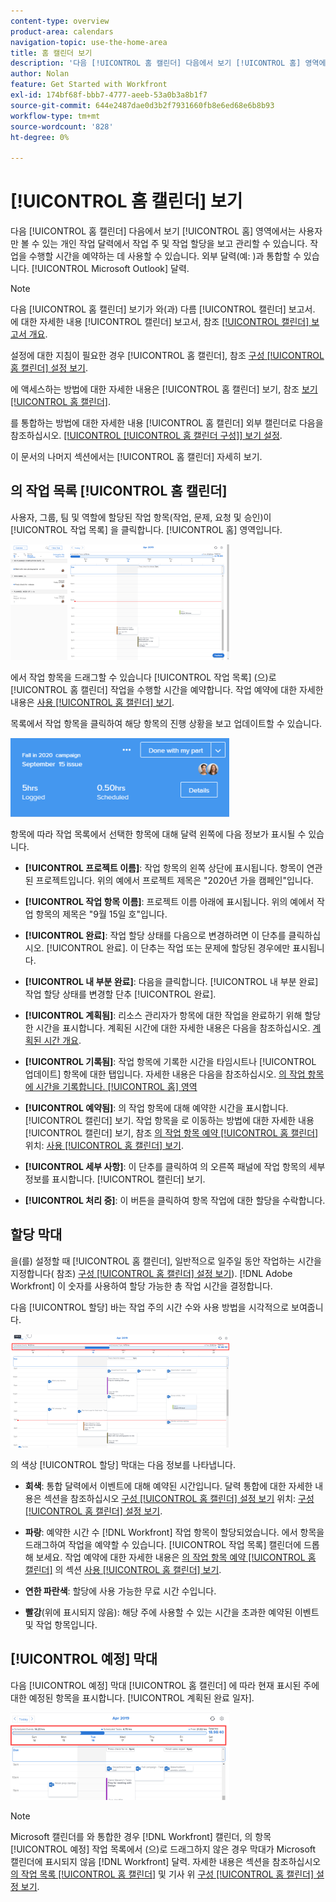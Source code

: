 ```yaml
---
content-type: overview
product-area: calendars
navigation-topic: use-the-home-area
title: 홈 캘린더 보기
description: '다음 [!UICONTROL 홈 캘린더] 다음에서 보기 [!UICONTROL 홈] 영역에서는 사용자만 볼 수 있는 개인 작업 달력에서 작업 주 및 작업 할당을 보고 관리할 수 있습니다. 작업을 수행할 시간을 예약하는 데 사용할 수 있습니다. 외부 달력(예: )과 통합할 수 있습니다. [!UICONTROL Microsoft Outlook] 달력. '
author: Nolan
feature: Get Started with Workfront
exl-id: 174bf68f-bbb7-4777-aeeb-53a0b3a8b1f7
source-git-commit: 644e2487dae0d3b2f7931660fb8e6ed68e6b8b93
workflow-type: tm+mt
source-wordcount: '828'
ht-degree: 0%

---
```


# [!UICONTROL 홈 캘린더] 보기

<!--
<p data-mc-conditions="QuicksilverOrClassic.Draft mode">Updated for QS except for section about expanding a work item in the list--this isn't working yet in QS.</p>
-->

다음 [!UICONTROL 홈 캘린더] 다음에서 보기 [!UICONTROL 홈] 영역에서는 사용자만 볼 수 있는 개인 작업 달력에서 작업 주 및 작업 할당을 보고 관리할 수 있습니다. 작업을 수행할 시간을 예약하는 데 사용할 수 있습니다. 외부 달력(예: )과 통합할 수 있습니다. [!UICONTROL Microsoft Outlook] 달력.

>[!NOTE]
>
>다음 [!UICONTROL 홈 캘린더] 보기가 와(과) 다름 [!UICONTROL 캘린더] 보고서. 에 대한 자세한 내용 [!UICONTROL 캘린더] 보고서, 참조 [[!UICONTROL 캘린더] 보고서 개요](../../../reports-and-dashboards/reports/calendars/calendar-reports-overview.md).

설정에 대한 지침이 필요한 경우 [!UICONTROL 홈 캘린더], 참조 [구성 [!UICONTROL 홈 캘린더] 설정 보기](../../../workfront-basics/using-home/using-the-home-area/configure-home-calendar-view.md).

에 액세스하는 방법에 대한 자세한 내용은 [!UICONTROL 홈 캘린더] 보기, 참조 [보기 [!UICONTROL 홈 캘린더]](../../../workfront-basics/using-home/using-the-home-area/view-home-calendar.md).

를 통합하는 방법에 대한 자세한 내용 [!UICONTROL 홈 캘린더] 외부 캘린더로 다음을 참조하십시오. [[!UICONTROL [!UICONTROL 홈 캘린더 구성]] 보기 설정](../../../workfront-basics/using-home/using-the-home-area/configure-home-calendar-view.md).

이 문서의 나머지 섹션에서는 [!UICONTROL 홈 캘린더] 자세히 보기.

## 의 작업 목록 [!UICONTROL 홈 캘린더]

사용자, 그룹, 팀 및 역할에 할당된 작업 항목(작업, 문제, 요청 및 승인)이 [!UICONTROL 작업 목록] 을 클릭합니다. [!UICONTROL 홈] 영역입니다.

![](assets/calview-qs-350x185.png)

에서 작업 항목을 드래그할 수 있습니다 [!UICONTROL 작업 목록] (으)로 [!UICONTROL 홈 캘린더] 작업을 수행할 시간을 예약합니다. 작업 예약에 대한 자세한 내용은 [사용 [!UICONTROL 홈 캘린더] 보기](../../../workfront-basics/using-home/using-the-home-area/use-home-calendar-view.md).

목록에서 작업 항목을 클릭하여 해당 항목의 진행 상황을 보고 업데이트할 수 있습니다.

![](assets/work-item-cl-350x126.png)

항목에 따라 작업 목록에서 선택한 항목에 대해 달력 왼쪽에 다음 정보가 표시될 수 있습니다.

* **[!UICONTROL 프로젝트 이름]**: 작업 항목의 왼쪽 상단에 표시됩니다. 항목이 연관된 프로젝트입니다. 위의 예에서 프로젝트 제목은 &quot;2020년 가을 캠페인&quot;입니다.
* **[!UICONTROL 작업 항목 이름]**: 프로젝트 이름 아래에 표시됩니다. 위의 예에서 작업 항목의 제목은 &quot;9월 15일 호&quot;입니다.
* **[!UICONTROL 완료]**: 작업 할당 상태를 다음으로 변경하려면 이 단추를 클릭하십시오. [!UICONTROL 완료]. 이 단추는 작업 또는 문제에 할당된 경우에만 표시됩니다.
* **[!UICONTROL 내 부분 완료]**: 다음을 클릭합니다. [!UICONTROL 내 부분 완료] 작업 할당 상태를 변경할 단추 [!UICONTROL 완료].
* **[!UICONTROL 계획됨]**: 리소스 관리자가 항목에 대한 작업을 완료하기 위해 할당한 시간을 표시합니다. 계획된 시간에 대한 자세한 내용은 다음을 참조하십시오. [계획된 시간 개요](../../../manage-work/tasks/task-information/planned-hours.md).

* **[!UICONTROL 기록됨]**: 작업 항목에 기록한 시간을 타임시트나 [!UICONTROL 업데이트] 항목에 대한 탭입니다. 자세한 내용은 다음을 참조하십시오. [의 작업 항목에 시간을 기록합니다. [!UICONTROL 홈] 영역](../../../workfront-basics/using-home/using-the-home-area/log-time-on-work-item-in-home.md)

* **[!UICONTROL 예약됨]**: 의 작업 항목에 대해 예약한 시간을 표시합니다. [!UICONTROL 캘린더] 보기. 작업 항목을 로 이동하는 방법에 대한 자세한 내용 [!UICONTROL 캘린더] 보기, 참조 [의 작업 항목 예약 [!UICONTROL 홈 캘린더]](../../../workfront-basics/using-home/using-the-home-area/use-home-calendar-view.md#scheduling-work-items-in-home-calendar) 위치: [사용 [!UICONTROL 홈 캘린더] 보기](../../../workfront-basics/using-home/using-the-home-area/use-home-calendar-view.md).

* **[!UICONTROL 세부 사항]**: 이 단추를 클릭하여 의 오른쪽 패널에 작업 항목의 세부 정보를 표시합니다. [!UICONTROL 캘린더] 보기.
* **[!UICONTROL 처리 중]**: 이 버튼을 클릭하여 항목 작업에 대한 할당을 수락합니다.

## 할당 막대

을(를) 설정할 때 [!UICONTROL 홈 캘린더], 일반적으로 일주일 동안 작업하는 시간을 지정합니다( 참조) [구성 [!UICONTROL 홈 캘린더] 설정 보기](../../../workfront-basics/using-home/using-the-home-area/configure-home-calendar-view.md)). [!DNL Adobe Workfront] 이 숫자를 사용하여 할당 가능한 총 작업 시간을 결정합니다.

다음 [!UICONTROL 할당] 바는 작업 주의 시간 수와 사용 방법을 시각적으로 보여줍니다.

![](assets/allocation-bar-qs-350x181.png)

의 색상 [!UICONTROL 할당] 막대는 다음 정보를 나타냅니다.

* **회색**: 통합 달력에서 이벤트에 대해 예약된 시간입니다. 달력 통합에 대한 자세한 내용은 섹션을 참조하십시오 [구성 [!UICONTROL 홈 캘린더] 설정 보기](../../../workfront-basics/using-home/using-the-home-area/configure-home-calendar-view.md#configuring-your-home-calendar-view) 위치: [구성 [!UICONTROL 홈 캘린더] 설정 보기](../../../workfront-basics/using-home/using-the-home-area/configure-home-calendar-view.md).

* **파랑**: 예약한 시간 수 [!DNL Workfront] 작업 항목이 할당되었습니다. 에서 항목을 드래그하여 작업을 예약할 수 있습니다. [!UICONTROL 작업 목록] 캘린더에 드롭해 보세요. 작업 예약에 대한 자세한 내용은 [의 작업 항목 예약 [!UICONTROL 홈 캘린더]](../../../workfront-basics/using-home/using-the-home-area/use-home-calendar-view.md#scheduling-work-items-in-home-calendar) 의 섹션 [사용 [!UICONTROL 홈 캘린더] 보기](../../../workfront-basics/using-home/using-the-home-area/use-home-calendar-view.md).

* **연한 파란색**: 할당에 사용 가능한 무료 시간 수입니다.
* **빨강**(위에 표시되지 않음): 해당 주에 사용할 수 있는 시간을 초과한 예약된 이벤트 및 작업 항목입니다.

## [!UICONTROL 예정] 막대

다음 [!UICONTROL 예정] 막대 [!UICONTROL 홈 캘린더] 에 따라 현재 표시된 주에 대한 예정된 항목을 표시합니다. [!UICONTROL 계획된 완료 일자].

![](assets/duebar-qs-350x140.png)

>[!NOTE]
>
>Microsoft 캘린더를 와 통합한 경우 [!DNL Workfront] 캘린더, 의 항목 [!UICONTROL 예정] 작업 목록에서 (으)로 드래그하지 않은 경우 막대가 Microsoft 캘린더에 표시되지 않음 [!DNL Workfront] 달력. 자세한 내용은 섹션을 참조하십시오  [의 작업 목록 [!UICONTROL 홈 캘린더]](#work-list-on-the-home-calendar) 및 기사 위  [구성 [!UICONTROL 홈 캘린더] 설정 보기](../../../workfront-basics/using-home/using-the-home-area/configure-home-calendar-view.md).
